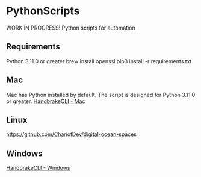 # PythonScripts
WORK IN PROGRESS!
Python scripts for automation

## Requirements
Python 3.11.0 or greater
brew install openssl
pip3 install -r requirements.txt

## Mac
Mac has Python installed by default. The script is designed for Python 3.11.0 or greater. 
[HandbrakeCLI - Mac](https://github.com/HandBrake/HandBrake/releases/download/1.6.1/HandBrakeCLI-1.6.1.dmg)

## Linux
https://github.com/ChariotDev/digital-ocean-spaces

## Windows
[HandbrakeCLI - Windows](https://github.com/HandBrake/HandBrake/releases/download/1.6.1/HandBrakeCLI-1.6.1-win-x86_64.zip)